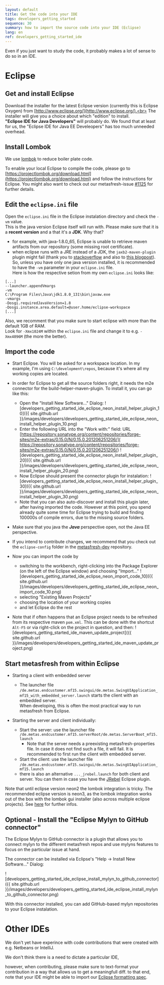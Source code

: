 ```yaml
---
layout: default
title: Get the code into your IDE
tags: developers_getting_started
sequence: 30
summary: how to import the source code into your IDE (Eclipse)
lang: en
ref: developers_getting_started_ide
---
```


Even if you just want to study the code, it probably makes a lot of sense to do so in an IDE.

# Eclipse

## Get and install Eclipse

Download the installer for the latest Eclipse version (currently this is Eclipse Oxygen) from [http://www.eclipse.org/](http://www.eclipse.org/).<br>
The installer will give you a choice about which "edition" to install.<br>
**"Eclipse IDE for Java Developers"** will probably do. We found that at least for us, the "Eclipse IDE for Java EE Develeopers" has too much unneeded overhead.

## Install Lombok

We use [lombok](https://projectlombok.org/) to reduce boiler plate code.

To enable your local Eclipse to compile the code, please go to [https://projectlombok.org/download.html](https://projectlombok.org/download.html) and follow the instructions for Eclipse. You might also want to check out our metasfresh-issue [#1125](https://github.com/metasfresh/metasfresh/issues/1125) for further details.

## Edit the `eclipse.ini` file

Open the `eclipse.ini` file in the Eclipse instalation directory and check the `-vm` value.<br>
This is the java version Eclipse itself will run with. Please make sure that it is a **recent version** and a that it's a **JDK**. Why that?
* for example, with java-1.8.0_65, Eclipse is unable to retrieve maven artifacts from our repository (some missing root certificate).
* when eclipse runs with a JRE instead of a JDK, the `jaxb2-maven-plugin` plugin might fail (thank you to [stackoverflow](https://stackoverflow.com/questions/34173363/errorlistener-missing-when-using-maven-jaxb-plugin-with-eclipse-and-m2e) and also to [this blogpost](http://diggingthroughcode.blogspot.de/2016/05/trouble-with-maven-jaxb2-plugin-and.html)).<br>
So, unless you have only one java version installed, it is recommended to have the `-vm` parameter in your `eclipse.ini` file.<br>
Here is how the respective setion from my own `eclipse.ini` looks like:

```
[...]
--launcher.appendVmargs
-vm
C:\Program Files\Java\jdk1.8.0_131\bin\javaw.exe
-vmargs
-Dosgi.requiredJavaVersion=1.8
-Dosgi.instance.area.default=@user.home/eclipse-workspace
[...]
```

Also, we recomment that you make sure to start eclipse with more than the default 1GB of RAM.<br>
Look for `-Xmx1024M` within the `eclipse.ini` file and change it to e.g. `-Xmx4096M` (the more the better).


## Import the code

* Start Eclipse. You will be asked for a workspace location. In my example, I'm using `C:\development\repos`, because it's where all my working copies are located.
* In order for Eclipse to get all the source folders right, it needs the m2e connector for the build-helper-maven-plugin. To install it, you can go like this:
  - Open the "Install New Software..." Dialog:
![developers_getting_started_ide_eclipse_neon_install_helper_plugin_10]({{ site.github.url }}/images/developers/developers_getting_started_ide_eclipse_neon_install_helper_plugin_10.png)
  - Enter the following URL into the "Work with:" field: URL [https://repository.sonatype.org/content/repositories/forge-sites/m2e-extras/0.15.0/N/0.15.0.201206251206/]( https://repository.sonatype.org/content/repositories/forge-sites/m2e-extras/0.15.0/N/0.15.0.201206251206/)
![developers_getting_started_ide_eclipse_neon_install_helper_plugin_20]({{ site.github.url }}/images/developers/developers_getting_started_ide_eclipse_neon_install_helper_plugin_20.png)
  - Now Eclipse should present the connector plugin for instalation:
![developers_getting_started_ide_eclipse_neon_install_helper_plugin_30]({{ site.github.url }}/images/developers/developers_getting_started_ide_eclipse_neon_install_helper_plugin_30.png)
  - Note that you can also auto-discover and install this plugin later, after having imported the code. However at this point, you spend already quite some time for Eclipse trying to build and finding 100000s of compile errors, due to the missing source folders.
* Make sure that you java the ***Java*** perspective open, not the Java EE perspective.
* If you intend to contribute changes, we recommend that you check out the `eclipse-config` folder in the [metasfresh-dev](https://github.com/metasfresh/metasfresh-dev) repository.
* Now you can import the code by
  - switching to the workbench, right-clicking into the Package Explorer (on the left of the Eclipse window) and choosing "Import..."
![developers_getting_started_ide_eclipse_neon_import_code_10]({{ site.github.url }}/images/developers/developers_getting_started_ide_eclipse_neon_import_code_10.png)
  - selecting "Existing Maven Projects"
  - choosing the location of your working copies
  - and let Eclipse do the rest

* Note that if often happens that an Eclipse project needs to be refreshed from its respective maven `pom.xml`. This can be done with the shortcut `Alt-F5` or via right-click on the project in question, and then:
![developers_getting_started_ide_maven_update_project]({{ site.github.url }}/images/developers/developers_getting_started_ide_maven_update_project.png)


## Start metasfresh from within Eclipse

* Starting a client with embedded server
  - The launcher file `/de.metas.endcustomer.mf15.swingui/de.metas.SwingUIApplication_mf15_with_embedded_server.launch` starts the client with an embedded server.<br>When developing, this is often the most practical way to run metasfresh from Eclipse.

* Starting the server and client individually:
  - Start the server: use the launcher file `/de.metas.endcustomer.mf15.serverRoot/de.metas.ServerBoot_mf15.launch`
    * Note that the server needs a preexisting metasfresh-properties file. In case it does not find such a file, it will fail. It is recommended to first run the client with embedded server.
  - Start the client: use the launcher file `/de.metas.endcustomer.mf15.swingui/de.metas.SwingUIApplication_mf15.launch`
  - there is also an alternative  `..._jrebel.launch` for both client and server. You can them in case you have the [JRebel](http://zeroturnaround.com/software/jrebel/) Eclipse plugin.


Note that until eclipse version neon2 the lombok integration is tricky.
The recommended eclipse version is neon3, as the lombok integration works out of the box with the lombok gui installer (also across multiple eclipse projects). See [here](http://stackoverflow.com/questions/42444457/lombok-does-not-work-for-eclipse-neon) for further infos.

## Optional - Install the "Eclipse Mylyn to GitHub connector"

The Eclipse Mylyn to GitHub connector is a plugin that allows you to connect mylyn to the different metasfresh repos and use mylyns features to focus on the particular issue at hand.

The connector can be installed via Eclipse's "Help -> Install New Software..." Dialog:

![developers_getting_started_ide_eclipse_install_mylyn_to_github_connector]({{ site.github.url }}/images/developers/developers_getting_started_ide_eclipse_install_mylyn_to_github_connector.png)

With this connector installed, you can add GitHub-based mylyn repositories to your Eclipse instalation.

# Other IDEs

We don't yet have experince with code contributions that were created with e.g. Netbeans or IntelliJ.

We don't think there is a need to dictate a particular IDE,

however, when contributing, please make sure to text-format your contribution in a way that allows us to get a meaningfull diff.
to that end, note that your IDE might be able to import our [Eclipse formatting spec](https://github.com/metasfresh/metasfresh-dev/blob/master/eclipse-config/eclipse_metas_formatter.xml).
